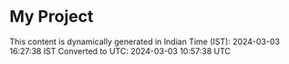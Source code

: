 # My Project

This content is dynamically generated in Indian Time (IST): 2024-03-03 16:27:38 IST
Converted to UTC: 2024-03-03 10:57:38 UTC

